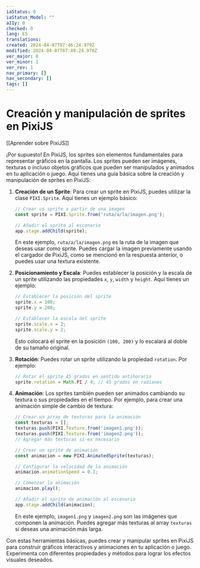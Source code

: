 ```yaml
---
iaStatus: 0
iaStatus_Model: ""
a11y: 0
checked: 0
lang: ES
translations: 
created: 2024-04-07T07:46:24.979Z
modified: 2024-04-07T07:49:24.970Z
ver_major: 0
ver_minor: 1
ver_rev: 1
nav_primary: []
nav_secondary: []
tags: []
---
```

# Creación y manipulación de sprites en PixiJS

[[Aprender sobre PixiJS]]

¡Por supuesto! En PixiJS, los sprites son elementos fundamentales para representar gráficos en la pantalla. Los sprites pueden ser imágenes, texturas o incluso objetos gráficos que pueden ser manipulados y animados en tu aplicación o juego. Aquí tienes una guía básica sobre la creación y manipulación de sprites en PixiJS:

1. **Creación de un Sprite**:
   Para crear un sprite en PixiJS, puedes utilizar la clase `PIXI.Sprite`. Aquí tienes un ejemplo básico:

   ```javascript
   // Crear un sprite a partir de una imagen
   const sprite = PIXI.Sprite.from('ruta/a/la/imagen.png');

   // Añadir el sprite al escenario
   app.stage.addChild(sprite);
   ```

   En este ejemplo, `ruta/a/la/imagen.png` es la ruta de la imagen que deseas usar como sprite. Puedes cargar la imagen previamente usando el cargador de PixiJS, como se mencionó en la respuesta anterior, o puedes usar una textura existente.

2. **Posicionamiento y Escala**:
   Puedes establecer la posición y la escala de un sprite utilizando las propiedades `x`, `y`, `width` y `height`. Aquí tienes un ejemplo:

   ```javascript
   // Establecer la posición del sprite
   sprite.x = 100;
   sprite.y = 200;

   // Establecer la escala del sprite
   sprite.scale.x = 2;
   sprite.scale.y = 2;
   ```

   Esto colocará el sprite en la posición `(100, 200)` y lo escalará al doble de su tamaño original.

3. **Rotación**:
   Puedes rotar un sprite utilizando la propiedad `rotation`. Por ejemplo:

   ```javascript
   // Rotar el sprite 45 grados en sentido antihorario
   sprite.rotation = Math.PI / 4; // 45 grados en radianes
   ```

4. **Animación**:
   Los sprites también pueden ser animados cambiando su textura o sus propiedades en el tiempo. Por ejemplo, para crear una animación simple de cambio de textura:

   ```javascript
   // Crear un array de texturas para la animación
   const texturas = [];
   texturas.push(PIXI.Texture.from('imagen1.png'));
   texturas.push(PIXI.Texture.from('imagen2.png'));
   // Agregar más texturas si es necesario

   // Crear un sprite de animación
   const animacion = new PIXI.AnimatedSprite(texturas);

   // Configurar la velocidad de la animación
   animacion.animationSpeed = 0.1;

   // Comenzar la animación
   animacion.play();

   // Añadir el sprite de animación al escenario
   app.stage.addChild(animacion);
   ```

   En este ejemplo, `imagen1.png` y `imagen2.png` son las imágenes que componen la animación. Puedes agregar más texturas al array `texturas` si deseas una animación más larga.

Con estas herramientas básicas, puedes crear y manipular sprites en PixiJS para construir gráficos interactivos y animaciones en tu aplicación o juego. Experimenta con diferentes propiedades y métodos para lograr los efectos visuales deseados.